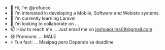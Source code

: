 - 👋 Hi, I’m @jrofuoco
- 👀 I’m interested in developing a Mobile, Software and Webiste systems.
- 🌱 I’m currently learning Laravel
- 💞️ I’m looking to collaborate on ...
- 📫 How to reach me ... Just email me on joshuaorlina08@gmail.com
- 😄 Pronouns: ... MALE
- ⚡ Fun fact: ... Masipag pero Depende sa deadline

<!---
jrofuoco/jrofuoco is a ✨ special ✨ repository because its `README.md` (this file) appears on your GitHub profile.
You can click the Preview link to take a look at your changes.
--->
